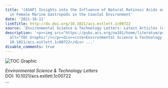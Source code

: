 ```yaml
---
title: '[ASAP] Insights into the Influence of Natural Retinoic Acids on Imposex Induction
  in Female Marine Gastropods in the Coastal Environment'
date: '2021-10-11'
linkTitle: http://dx.doi.org/10.1021/acs.estlett.1c00722
source: 'Environmental Science & Technology Letters: Latest Articles (ACS Publications)'
description: '<p><img src="https://pubs.acs.org/na101/home/literatum/publisher/achs/journals/content/estlcu/0/estlcu.ahead-of-print/acs.estlett.1c00722/20211011/images/medium/ez1c00722_0004.gif"
  alt="TOC Graphic"/></p><div><cite>Environmental Science & Technology Letters</cite></div><div>DOI:
  10.1021/acs.estlett.1c00722</div> ...'
disable_comments: true
---
```

<p><img src="https://pubs.acs.org/na101/home/literatum/publisher/achs/journals/content/estlcu/0/estlcu.ahead-of-print/acs.estlett.1c00722/20211011/images/medium/ez1c00722_0004.gif" alt="TOC Graphic"/></p><div><cite>Environmental Science & Technology Letters</cite></div><div>DOI: 10.1021/acs.estlett.1c00722</div> ...